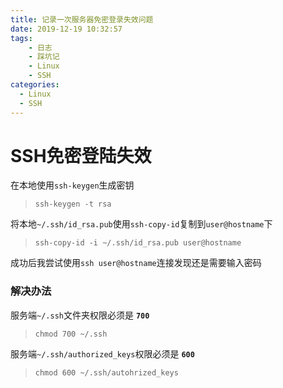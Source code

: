 ```yaml
---
title: 记录一次服务器免密登录失效问题
date: 2019-12-19 10:32:57
tags:
    - 日志
    - 踩坑记
    - Linux
    - SSH
categories:
  - Linux
  - SSH
---
```

# SSH免密登陆失效
在本地使用`ssh-keygen`生成密钥  
> `ssh-keygen -t rsa`

将本地`~/.ssh/id_rsa.pub`使用`ssh-copy-id`复制到`user@hostname`下  
> `ssh-copy-id -i ~/.ssh/id_rsa.pub user@hostname`

成功后我尝试使用`ssh user@hostname`连接发现还是需要输入密码

### 解决办法
服务端`~/.ssh`文件夹权限必须是 **`700`**  
> `chmod 700 ~/.ssh`  

服务端`~/.ssh/authorized_keys`权限必须是 **`600`**  
> `chmod 600 ~/.ssh/autohrized_keys`  
